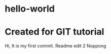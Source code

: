 # hello-world
Created for GIT tutorial
=============================
Hi,
    It is my first commit.
    Readme edit 2
Noppong  
